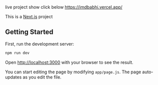 live project show click below 
https://imdbabhi.vercel.app/

This is a [Next.js](https://nextjs.org/) project

## Getting Started

First, run the development server:

```bash
npm run dev

```

Open [http://localhost:3000](http://localhost:3000) with your browser to see the result.

You can start editing the page by modifying `app/page.js`. The page auto-updates as you edit the file.

